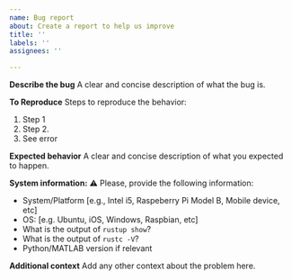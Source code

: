 ```yaml
---
name: Bug report
about: Create a report to help us improve
title: ''
labels: ''
assignees: ''

---
```


**Describe the bug**
A clear and concise description of what the bug is.

**To Reproduce**
Steps to reproduce the behavior:
1. Step 1
2. Step 2.
3. See error

**Expected behavior**
A clear and concise description of what you expected to happen.

**System information:**
:warning: Please, provide the following information:

 - System/Platform [e.g., Intel i5, Raspeberry Pi Model B, Mobile device, etc]
 - OS: [e.g. Ubuntu, iOS, Windows, Raspbian, etc]
 - What is the output of `rustup show`?
 - What is the output of `rustc -V`?
 - Python/MATLAB version if relevant


**Additional context**
Add any other context about the problem here.
